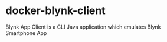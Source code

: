 # docker-blynk-client
Blynk App Client is a CLI Java application which emulates Blynk Smartphone App

